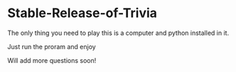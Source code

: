 # Stable-Release-of-Trivia

The only thing you need to play this is a computer and python installed in it.

Just run the proram and enjoy

Will add more questions soon!
